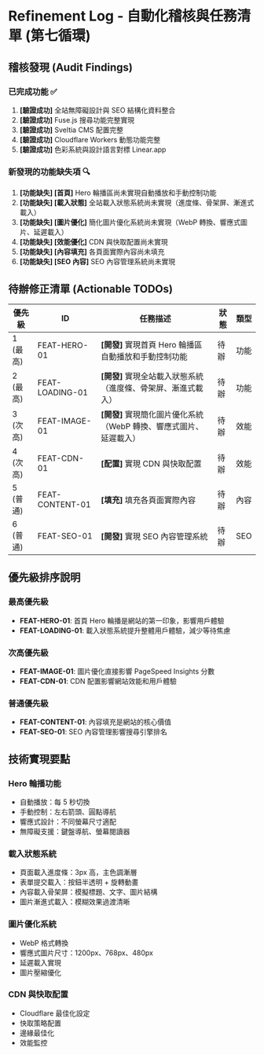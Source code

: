 # Refinement Log - 自動化稽核與任務清單 (第七循環)

## 稽核發現 (Audit Findings)

### 已完成功能 ✅
1. **[驗證成功]** 全站無障礙設計與 SEO 結構化資料整合
2. **[驗證成功]** Fuse.js 搜尋功能完整實現
3. **[驗證成功]** Sveltia CMS 配置完整
4. **[驗證成功]** Cloudflare Workers 動態功能完整
5. **[驗證成功]** 色彩系統與設計語言對標 Linear.app

### 新發現的功能缺失項 🔍
1. **[功能缺失] [首頁]** Hero 輪播區尚未實現自動播放和手動控制功能
2. **[功能缺失] [載入狀態]** 全站載入狀態系統尚未實現（進度條、骨架屏、漸進式載入）
3. **[功能缺失] [圖片優化]** 簡化圖片優化系統尚未實現（WebP 轉換、響應式圖片、延遲載入）
4. **[功能缺失] [效能優化]** CDN 與快取配置尚未實現
5. **[功能缺失] [內容填充]** 各頁面實際內容尚未填充
6. **[功能缺失] [SEO 內容]** SEO 內容管理系統尚未實現

## 待辦修正清單 (Actionable TODOs)

| 優先級 | ID | 任務描述 | 狀態 | 類型 |
|---|---|---|---|---|
| 1 (最高) | FEAT-HERO-01 | **[開發]** 實現首頁 Hero 輪播區自動播放和手動控制功能 | 待辦 | 功能 |
| 2 (最高) | FEAT-LOADING-01 | **[開發]** 實現全站載入狀態系統（進度條、骨架屏、漸進式載入） | 待辦 | 功能 |
| 3 (次高) | FEAT-IMAGE-01 | **[開發]** 實現簡化圖片優化系統（WebP 轉換、響應式圖片、延遲載入） | 待辦 | 效能 |
| 4 (次高) | FEAT-CDN-01 | **[配置]** 實現 CDN 與快取配置 | 待辦 | 效能 |
| 5 (普通) | FEAT-CONTENT-01 | **[填充]** 填充各頁面實際內容 | 待辦 | 內容 |
| 6 (普通) | FEAT-SEO-01 | **[開發]** 實現 SEO 內容管理系統 | 待辦 | SEO |

## 優先級排序說明

### 最高優先級
- **FEAT-HERO-01**: 首頁 Hero 輪播是網站的第一印象，影響用戶體驗
- **FEAT-LOADING-01**: 載入狀態系統提升整體用戶體驗，減少等待焦慮

### 次高優先級  
- **FEAT-IMAGE-01**: 圖片優化直接影響 PageSpeed Insights 分數
- **FEAT-CDN-01**: CDN 配置影響網站效能和用戶體驗

### 普通優先級
- **FEAT-CONTENT-01**: 內容填充是網站的核心價值
- **FEAT-SEO-01**: SEO 內容管理影響搜尋引擎排名

## 技術實現要點

### Hero 輪播功能
- 自動播放：每 5 秒切換
- 手動控制：左右箭頭、圓點導航
- 響應式設計：不同螢幕尺寸適配
- 無障礙支援：鍵盤導航、螢幕閱讀器

### 載入狀態系統
- 頁面載入進度條：3px 高，主色調漸層
- 表單提交載入：按鈕半透明 + 旋轉動畫
- 內容載入骨架屏：模擬標題、文字、圖片結構
- 圖片漸進式載入：模糊效果過渡清晰

### 圖片優化系統
- WebP 格式轉換
- 響應式圖片尺寸：1200px、768px、480px
- 延遲載入實現
- 圖片壓縮優化

### CDN 與快取配置
- Cloudflare 最佳化設定
- 快取策略配置
- 邊緣最佳化
- 效能監控

